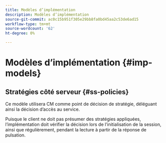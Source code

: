 ```yaml
---
title: Modèles d’implémentation
description: Modèles d’implémentation
source-git-commit: ac0c15b951f305e29bb8fa0bd45aa2c53de6ad15
workflow-type: tm+mt
source-wordcount: '62'
ht-degree: 0%

---
```



# Modèles d’implémentation {#imp-models}

## Stratégies côté serveur {#ss-policies}

Ce modèle utilisera CM comme point de décision de stratégie, déléguant ainsi la décision d’accès au service.

Puisque le client ne doit pas présumer des stratégies appliquées, l’implémentation doit vérifier la décision lors de l’initialisation de la session, ainsi que régulièrement, pendant la lecture à partir de la réponse de pulsation.
